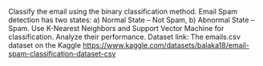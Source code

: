 Classify the email using the binary classification method. Email Spam detection has two
states: a) Normal State – Not Spam, b) Abnormal State – Spam. Use K-Nearest Neighbors and
Support Vector Machine for classification. Analyze their performance.
Dataset link: The emails.csv dataset on the Kaggle
https://www.kaggle.com/datasets/balaka18/email-spam-classification-dataset-csv
